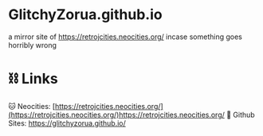 # GlitchyZorua.github.io
a mirror site of https://retrojcities.neocities.org/ incase something goes horribly wrong

# ⛓️ Links
🐱 Neocities: [https://retrojcities.neocities.org/](https://retrojcities.neocities.org/)https://retrojcities.neocities.org/
🦑 Github Sites: https://glitchyzorua.github.io/
